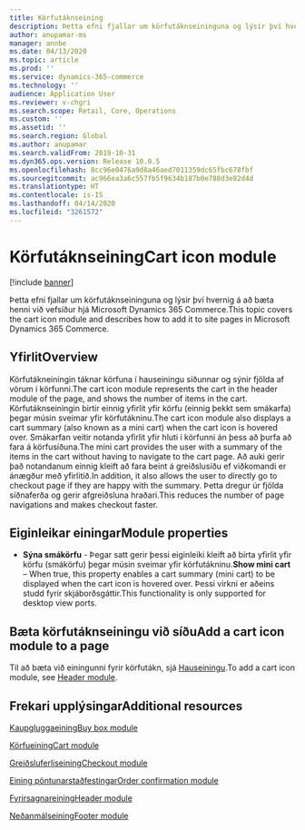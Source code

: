 ```yaml
---
title: Körfutáknseining
description: Þetta efni fjallar um körfutáknseininguna og lýsir því hvernig á að bæta henni við vefsíður hjá Microsoft Dynamics 365 Commerce.
author: anupamar-ms
manager: annbe
ms.date: 04/13/2020
ms.topic: article
ms.prod: ''
ms.service: dynamics-365-commerce
ms.technology: ''
audience: Application User
ms.reviewer: v-chgri
ms.search.scope: Retail, Core, Operations
ms.custom: ''
ms.assetid: ''
ms.search.region: Global
ms.author: anupamar
ms.search.validFrom: 2019-10-31
ms.dyn365.ops.version: Release 10.0.5
ms.openlocfilehash: 8cc96e0476a9d8a46aed7011359dc65fbc678fbf
ms.sourcegitcommit: ac966ea3a6c557fb5f9634b187b0e788d3e82d4d
ms.translationtype: HT
ms.contentlocale: is-IS
ms.lasthandoff: 04/14/2020
ms.locfileid: "3261572"
---
```

# <a name="cart-icon-module"></a><span data-ttu-id="da9a7-103">Körfutáknseining</span><span class="sxs-lookup"><span data-stu-id="da9a7-103">Cart icon module</span></span>

[!include [banner](includes/banner.md)]

<span data-ttu-id="da9a7-104">Þetta efni fjallar um körfutáknseininguna og lýsir því hvernig á að bæta henni við vefsíður hjá Microsoft Dynamics 365 Commerce.</span><span class="sxs-lookup"><span data-stu-id="da9a7-104">This topic covers the cart icon module and describes how to add it to site pages in Microsoft Dynamics 365 Commerce.</span></span>

## <a name="overview"></a><span data-ttu-id="da9a7-105">Yfirlit</span><span class="sxs-lookup"><span data-stu-id="da9a7-105">Overview</span></span>

<span data-ttu-id="da9a7-106">Körfutákneiningin táknar körfuna í hauseiningu síðunnar og sýnir fjölda af vörum í körfunni.</span><span class="sxs-lookup"><span data-stu-id="da9a7-106">The cart icon module represents the cart in the header module of the page, and shows the number of items in the cart.</span></span> <span data-ttu-id="da9a7-107">Körfutáknseiningin birtir einnig yfirlit yfir körfu (einnig þekkt sem smákarfa) þegar músin sveimar yfir körfutákninu.</span><span class="sxs-lookup"><span data-stu-id="da9a7-107">The cart icon module also displays a cart summary (also known as a mini cart) when the cart icon is hovered over.</span></span> <span data-ttu-id="da9a7-108">Smákarfan veitir notanda yfirlit yfir hluti í körfunni án þess að þurfa að fara á körfusíðuna.</span><span class="sxs-lookup"><span data-stu-id="da9a7-108">The mini cart provides the user with a summary of the items in the cart without having to navigate to the cart page.</span></span> <span data-ttu-id="da9a7-109">Að auki gerir það notandanum einnig kleift að fara beint á greiðslusíðu ef viðkomandi er ánægður með yfirlitið.</span><span class="sxs-lookup"><span data-stu-id="da9a7-109">In addition, it also allows the user to directly go to checkout page if they are happy with the summary.</span></span> <span data-ttu-id="da9a7-110">Þetta dregur úr fjölda síðnaferða og gerir afgreiðsluna hraðari.</span><span class="sxs-lookup"><span data-stu-id="da9a7-110">This reduces the number of page navigations and makes checkout faster.</span></span> 

## <a name="module-properties"></a><span data-ttu-id="da9a7-111">Eiginleikar einingar</span><span class="sxs-lookup"><span data-stu-id="da9a7-111">Module properties</span></span>

- <span data-ttu-id="da9a7-112">**Sýna smákörfu** - Þegar satt gerir þessi eiginleiki kleift að birta yfirlit yfir körfu (smákörfu) þegar músin sveimar yfir körfutákninu.</span><span class="sxs-lookup"><span data-stu-id="da9a7-112">**Show mini cart** – When true, this property enables a cart summary (mini cart) to be displayed when the cart icon is hovered over.</span></span> <span data-ttu-id="da9a7-113">Þessi virkni er aðeins studd fyrir skjáborðsgáttir.</span><span class="sxs-lookup"><span data-stu-id="da9a7-113">This functionality is only supported for desktop view ports.</span></span>


## <a name="add-a-cart-icon-module-to-a-page"></a><span data-ttu-id="da9a7-114">Bæta körfutáknseiningu við síðu</span><span class="sxs-lookup"><span data-stu-id="da9a7-114">Add a cart icon module to a page</span></span>

<span data-ttu-id="da9a7-115">Til að bæta við einingunni fyrir körfutákn, sjá [Hauseiningu](author-header-module.md).</span><span class="sxs-lookup"><span data-stu-id="da9a7-115">To add a cart icon module, see [Header module](author-header-module.md).</span></span>


## <a name="additional-resources"></a><span data-ttu-id="da9a7-116">Frekari upplýsingar</span><span class="sxs-lookup"><span data-stu-id="da9a7-116">Additional resources</span></span>

[<span data-ttu-id="da9a7-117">Kaupgluggaeining</span><span class="sxs-lookup"><span data-stu-id="da9a7-117">Buy box module</span></span>](add-buy-box.md)

[<span data-ttu-id="da9a7-118">Körfueining</span><span class="sxs-lookup"><span data-stu-id="da9a7-118">Cart module</span></span>](add-cart-module.md)

[<span data-ttu-id="da9a7-119">Greiðsluferliseining</span><span class="sxs-lookup"><span data-stu-id="da9a7-119">Checkout module</span></span>](add-checkout-module.md)

[<span data-ttu-id="da9a7-120">Eining pöntunarstaðfestingar</span><span class="sxs-lookup"><span data-stu-id="da9a7-120">Order confirmation module</span></span>](order-confirmation-module.md)

[<span data-ttu-id="da9a7-121">Fyrirsagnareining</span><span class="sxs-lookup"><span data-stu-id="da9a7-121">Header module</span></span>](author-header-module.md)

[<span data-ttu-id="da9a7-122">Neðanmálseining</span><span class="sxs-lookup"><span data-stu-id="da9a7-122">Footer module</span></span>](author-footer-module.md)
